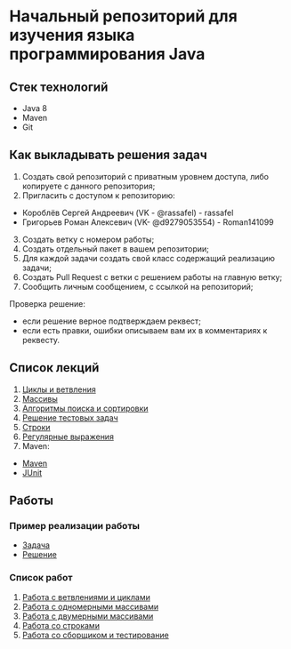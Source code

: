 # Начальный репозиторий для изучения языка программирования Java

## Стек технологий

- Java 8
- Maven
- Git

## Как выкладывать решения задач

1. Создать свой репозиторий с приватным уровнем доступа, либо копируете с данного репозитория;
2. Пригласить с доступом к репозиторию:
- Короблёв Сергей Андреевич (VK - @rassafel) - rassafel
- Григорьев Роман Алексевич (VK- @d9279053554) - Roman141099
3. Создать ветку с номером работы;
4. Создать отдельный пакет в вашем репозитории;
5. Для каждой задачи создать свой класс содержащий реализацию задачи;
6. Создать Pull Request с ветки с решением работы на главную ветку;
7. Сообщить личным сообщением, с ссылкой на репозиторий;

Проверка решение:
- если решение верное подтверждаем реквест;
- если есть правки, ошибки описываем вам их в комментариях к реквесту.

## Список лекций

1. [Циклы и ветвления](basic-learn/src/main/java/ru/nshi/learn/lecture1)
2. [Массивы](basic-learn/src/main/java/ru/nshi/learn/lecture2)
3. [Алгоритмы поиска и сортировки](basic-learn/src/main/java/ru/nshi/learn/lecture3)
4. [Решение тестовых задач](basic-learn/src/main/java/ru/nshi/learn/lecture4)
5. [Строки](basic-learn/src/main/java/ru/nshi/learn/lecture5)
6. [Регулярные выражения](basic-learn/src/main/java/ru/nshi/learn/lecture6)
7. Maven:
  - [Maven](lessons/maven.md)
  - [JUnit](basic-learn/src/test/java/ru/nshi/learn/work0)

## Работы

### Пример реализации работы

- [Задача](tasks/0_WorkSetup.md)
- [Решение](basic-learn/src/main/java/ru/nshi/learn/work0)

### Список работ

1. [Работа с ветвлениями и циклами](tasks/1_WorkLuckyAndSimple.md)
2. [Работа с одномерными массивами](tasks/2_WorkArrays.md)
3. [Работа с двумерными массивами](tasks/3_WorkTwoDimArrays.md)
4. [Работа со строками](tasks/4_WorkStrings.md)
4. [Работа со сборщиком и тестирование](tasks/5_WorkMavenAndTests.md)
